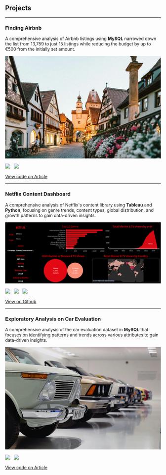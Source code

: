 ## Projects

---

### Finding Airbnb

A comprehensive analysis of Airbnb listings using <b>MySQL</b> narrowed down the list from 13,759 to just 15 listings while reducing the budget by up to €500 from the initially set amount.

<img src="images/airbnb.png?raw=true" />

[![](https://img.shields.io/badge/mysql-104f44?style=for-the-badge&logo=mysql&logoColor=blue&labelColor=white)](#) &nbsp; [![](https://img.shields.io/badge/Kaggle-104f44?style=for-the-badge&logo=kaggle&logoColor=blue&labelColor=white)](#)

[View code on Article](https://medium.com/learning-data/an-exploratory-data-analysis-using-mysql-to-find-the-perfect-airbnb-1aaba2b02b9b)

---

### Netflix Content Dashboard
A comprehensive analysis of Netflix's content library using <b>Tableau</b> and <b>Python</b>, focusing on genre trends, content types, global distribution, and growth patterns to gain data-driven insights.

<img src="images/Netflix Dashboard.png?raw=true" />

[![](https://img.shields.io/badge/tableau-104f44?style=for-the-badge&logo=tableau&labelColor=white)](#) &nbsp; [![](https://img.shields.io/badge/Kaggle-104f44?style=for-the-badge&logo=kaggle&labelColor=white)](#) &nbsp; [![](https://img.shields.io/badge/python-104f44?style=for-the-badge&logo=python&labelColor=white)](#)

[View on Github](https://github.com/nehanawar025/Netflix-Dashboard-Tableau)

---

### Exploratory Analysis on Car Evaluation
A comprehensive analysis of the car evaluation dataset in <b>MySQL</b> that focuses on identifying patterns and trends across various attributes to gain data-driven insights.

<img src="images/cars.png?raw=true" />

[![](https://img.shields.io/badge/mysql-104f44?style=for-the-badge&logo=mysql&logoColor=blue&labelColor=white)](#) &nbsp; [![](https://img.shields.io/badge/Kaggle-104f44?style=for-the-badge&logo=kaggle&logoColor=blue&labelColor=white)](#)

[View code on Article](https://medium.com/noshin-nawar-neha-data-analytics-blogs/exploratory-analysis-of-car-evaluation-dataset-with-sql-d67e6d93262e)

